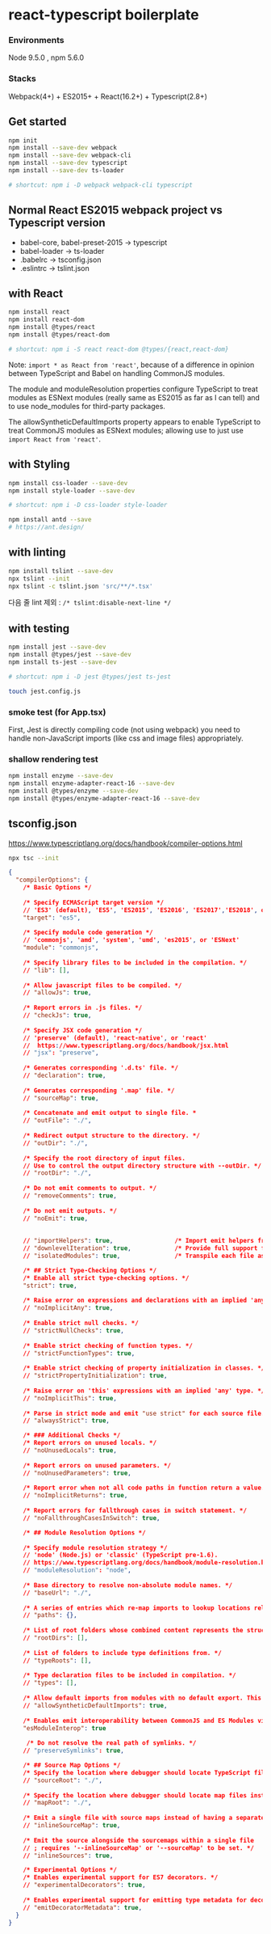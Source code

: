 # react-typescript boilerplate

### Environments
Node 9.5.0 , npm 5.6.0

### Stacks
Webpack(4+) + ES2015+ + React(16.2+) + Typescript(2.8+)
 
 
 
## Get started
 ```bash
 npm init
 npm install --save-dev webpack
 npm install --save-dev webpack-cli
 npm install --save-dev typescript
 npm install --save-dev ts-loader
 
 # shortcut: npm i -D webpack webpack-cli typescript
 ```
 
## Normal React ES2015 webpack project vs Typescript version
 
 - babel-core, babel-preset-2015 -> typescript
 - babel-loader -> ts-loader
 - .babelrc -> tsconfig.json
 - .eslintrc -> tslint.json
 
 
## with React
 
 ```bash
 npm install react
 npm install react-dom
 npm install @types/react
 npm install @types/react-dom
 
 # shortcut: npm i -S react react-dom @types/{react,react-dom}
 ```
 
Note: `import * as React from 'react'`, because of a difference in opinion between TypeScript and Babel on handling CommonJS modules.

The module and moduleResolution properties configure TypeScript to treat modules as ESNext modules (really same as ES2015 as far as I can tell) and to use node_modules for third-party packages.

The allowSyntheticDefaultImports property appears to enable TypeScript to treat CommonJS modules as ESNext modules; allowing use to just use `import React from 'react'`.
 
 
## with Styling
 
 ```bash
 npm install css-loader --save-dev
 npm install style-loader --save-dev
 
 # shortcut: npm i -D css-loader style-loader
 
 npm install antd --save
 # https://ant.design/
 ```
 
## with linting

```bash
npm install tslint --save-dev
npx tslint --init
npx tslint -c tslint.json 'src/**/*.tsx'
```

다음 줄 lint 제외 : `/* tslint:disable-next-line */` 
 
 
## with testing

```bash
npm install jest --save-dev
npm install @types/jest --save-dev
npm install ts-jest --save-dev

# shortcut: npm i -D jest @types/jest ts-jest

touch jest.config.js
```

### smoke test (for App.tsx)
First, Jest is directly compiling code (not using webpack)
you need to handle non-JavaScript imports (like css and image files) appropriately.

### shallow rendering test

```bash
npm install enzyme --save-dev
npm install enzyme-adapter-react-16 --save-dev
npm install @types/enzyme --save-dev
npm install @types/enzyme-adapter-react-16 --save-dev
```

 
## tsconfig.json
 
 https://www.typescriptlang.org/docs/handbook/compiler-options.html
 
 ```bash
 npx tsc --init
 ```
 
 ```json
 {
   "compilerOptions": {
     /* Basic Options */
     
     /* Specify ECMAScript target version */
     // 'ES3' (default), 'ES5', 'ES2015', 'ES2016', 'ES2017','ES2018', or 'ESNEXT'
     "target": "es5",
     
     /* Specify module code generation */
     // 'commonjs', 'amd', 'system', 'umd', 'es2015', or 'ESNext'
     "module": "commonjs",
                   
     /* Specify library files to be included in the compilation. */
     // "lib": [],
                                  
     /* Allow javascript files to be compiled. */
     // "allowJs": true,
                      
     /* Report errors in .js files. */
     // "checkJs": true,
     
     /* Specify JSX code generation */
     // 'preserve' (default), 'react-native', or 'react'
     //  https://www.typescriptlang.org/docs/handbook/jsx.html
     // "jsx": "preserve",
     
     /* Generates corresponding '.d.ts' file. */
     // "declaration": true,
     
     /* Generates corresponding '.map' file. */
     // "sourceMap": true,
     
     /* Concatenate and emit output to single file. *
     // "outFile": "./",
     
     /* Redirect output structure to the directory. */
     // "outDir": "./",
     
     /* Specify the root directory of input files.
     // Use to control the output directory structure with --outDir. */
     // "rootDir": "./",
     
     /* Do not emit comments to output. */
     // "removeComments": true,
     
     /* Do not emit outputs. */
     // "noEmit": true,
     
     
     // "importHelpers": true,                 /* Import emit helpers from 'tslib'. */
     // "downlevelIteration": true,            /* Provide full support for iterables in 'for-of', spread, and destructuring when targeting 'ES5' or 'ES3'. */
     // "isolatedModules": true,               /* Transpile each file as a separate module (similar to 'ts.transpileModule'). */
 
     /* ## Strict Type-Checking Options */
     /* Enable all strict type-checking options. */
     "strict": true,
                     
     /* Raise error on expressions and declarations with an implied 'any' type. */         
     // "noImplicitAny": true,
     
     /* Enable strict null checks. */
     // "strictNullChecks": true,
     
     /* Enable strict checking of function types. */
     // "strictFunctionTypes": true,
     
     /* Enable strict checking of property initialization in classes. */
     // "strictPropertyInitialization": true,
     
     /* Raise error on 'this' expressions with an implied 'any' type. */
     // "noImplicitThis": true,
     
     /* Parse in strict mode and emit "use strict" for each source file. */
     // "alwaysStrict": true,                  
 
     /* ### Additional Checks */
     /* Report errors on unused locals. */
     // "noUnusedLocals": true,
     
     /* Report errors on unused parameters. */
     // "noUnusedParameters": true,
     
     /* Report error when not all code paths in function return a value. */
     // "noImplicitReturns": true,
     
     /* Report errors for fallthrough cases in switch statement. */
     // "noFallthroughCasesInSwitch": true,    
 
     /* ## Module Resolution Options */
     
     /* Specify module resolution strategy */
     // 'node' (Node.js) or 'classic' (TypeScript pre-1.6).
     // https://www.typescriptlang.org/docs/handbook/module-resolution.html
     // "moduleResolution": "node",
     
     /* Base directory to resolve non-absolute module names. */
     // "baseUrl": "./",         
    
     /* A series of entries which re-map imports to lookup locations relative to the 'baseUrl'. */
     // "paths": {},
     
     /* List of root folders whose combined content represents the structure of the project at runtime. */
     // "rootDirs": [],
     
     /* List of folders to include type definitions from. */
     // "typeRoots": [],
     
     /* Type declaration files to be included in compilation. */
     // "types": [],
     
     /* Allow default imports from modules with no default export. This does not affect code emit, just typechecking. */
     // "allowSyntheticDefaultImports": true,  
     
     /* Enables emit interoperability between CommonJS and ES Modules via creation of namespace objects for all imports. Implies 'allowSyntheticDefaultImports'. */
     "esModuleInterop": true                   
     
      /* Do not resolve the real path of symlinks. */
     // "preserveSymlinks": true,
 
     /* ## Source Map Options */
     /* Specify the location where debugger should locate TypeScript files instead of source locations. */
     // "sourceRoot": "./",
     
     /* Specify the location where debugger should locate map files instead of generated locations. */
     // "mapRoot": "./",                       
     
     /* Emit a single file with source maps instead of having a separate file. */
     // "inlineSourceMap": true,               
     
     /* Emit the source alongside the sourcemaps within a single file
     // ; requires '--inlineSourceMap' or '--sourceMap' to be set. */
     // "inlineSources": true,                 
 
     /* Experimental Options */
     /* Enables experimental support for ES7 decorators. */
     // "experimentalDecorators": true,
     
     /* Enables experimental support for emitting type metadata for decorators. */
     // "emitDecoratorMetadata": true,         
   }
 }
 ```
 
 